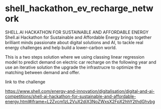 # shell_hackathon_ev_recharge_network


SHELL.AI HACKATHON FOR SUSTAINABLE AND AFFORDABLE ENERGY
Shell.ai Hackathon for Sustainable and Affordable Energy brings together brilliant minds passionate about digital solutions and AI, to tackle real energy challenges and help build a lower-carbon world.

This is a two steps solution where we using classing linear regression model to predict demand on   electric car recharge on the following year and use an iterative solution the upgrade the infrastrucre to optimize the matching between demand and offer.

link to the challenge 

https://www.shell.com/energy-and-innovation/digitalisation/digital-and-ai-competitions/shell-ai-hackathon-for-sustainable-and-affordable-energy.html#iframe=L2Zvcm1zL2VuX2diX3NoZWxsX2FpX2hhY2thdGhvbg
